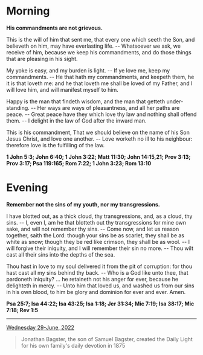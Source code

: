 # Morning

**His commandments are not grievous.**
 
This is the will of him that sent me, that every one which seeth the Son, and believeth on him, may have everlasting life. -- Whatsoever we ask, we receive of him, because we keep his commandments, and do those things that are pleasing in his sight.
 
My yoke is easy, and my burden is light. -- If ye love me, keep my commandments. -- He that hath my commandments, and keepeth them, he it is that loveth me: and he that loveth me shall be loved of my Father, and I will love him, and will manifest myself to him.
 
Happy is the man that findeth wisdom, and the man that getteth under-standing. -- Her ways are ways of pleasantness, and all her paths are peace. -- Great peace have they which love thy law and nothing shall offend them. -- I delight in the law of God after the inward man.
 
This is his commandment, That we should believe on the name of his Son Jesus Christ, and love one another. -- Love worketh no ill to his neighbour: therefore love is the fulfilling of the law.  

**1 John 5:3; John 6:40; 1 John 3:22; Matt 11:30; John 14:15,21; Prov 3:13; Prov 3:17; Psa 119:165; Rom 7:22; 1 John 3:23; Rom 13:10**

# Evening

**Remember not the sins of my youth, nor my transgressions.**
 
I have blotted out, as a thick cloud, thy transgressions, and, as a cloud, thy sins. -- I, even I, am he that blotteth out thy transgressions for mine own sake, and will not remember thy sins. -- Come now, and let us reason together, saith the Lord: though your sins be as scarlet, they shall be as white as snow; though they be red like crimson, they shall be as wool. -- I will forgive their iniquity, and I will remember their sin no more. -- Thou wilt cast all their sins into the depths of the sea.
 
Thou hast in love to my soul delivered it from the pit of corruption: for thou hast cast all my sins behind thy back. -- Who is a God like unto thee, that pardoneth iniquity? ... he retaineth not his anger for ever, because he delighteth in mercy. -- Unto him that loved us, and washed us from our sins in his own blood, to him be glory and dominion for ever and ever. Amen.  

**Psa 25:7; Isa 44:22; Isa 43:25; Isa 1:18; Jer 31:34; Mic 7:19; Isa 38:17; Mic 7:18; Rev 1:5**

---

[Wednesday 29-June, 2022](https://t.me/s/daily_light)

> Jonathan Bagster, the son of Samuel Bagster, created the Daily Light for his own family's daily devotion in 1875

